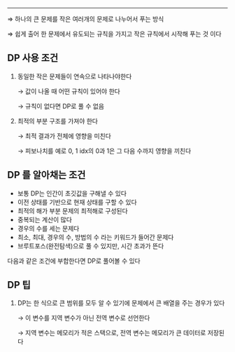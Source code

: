 ---

⇒ 하나의 큰 문제를 작은 여러개의 문제로 나누어서 푸는 방식

⇒ 쉽게 출어 한 문제에서 유도되는 규칙을 가지고 작은 규칙에서 시작해 푸는 것 이다

## DP 사용 조건

1. 동일한 작은 문제들이 연속으로 나타나야한다
    
    → 값이 나올 때 어떤 규칙이 있어야 한다
    
    → 규칙이 없다면 DP로 풀 수 없음
    
2. 최적의 부분 구조를 가져야 한다
    
    → 최적 결과가 전체에 영향을 미친다
    
    → 피보나치를 예로 0, 1 idx의 0과 1은 그 다음 수까지 영향을 끼친다
    

## DP 를 알아채는 조건

- 보통 DP는 인간이 초깃값을 구해낼 수 있다
- 이전 상태를 기반으로 현재 상태를 구할 수 있다
- 최적의 해가 부분 문제의 최적해로 구성된다
- 중복되는 계산이 많다
- 경우의 수를 세는 문제다
- 최소, 최대, 경우의 수, 방법의 수 라는 키워드가 들어간 문제다
- 브루트포스(완전탐색)으로 풀 수 있지만, 시간 초과가 뜬다

다음과 같은 조건에 부합한다면 DP로 풀어볼 수 있다

## DP 팁

1. DP는 한 식으로 큰 범위를 모두 알 수 있기에 문제에서 큰 배열을 주는 경우가 있다
    
    → 이 변수를 지역 변수가 아닌 전역 변수로 선언한다
    
    → 지역 변수는 메모리가 적은 스택으로, 전역 변수는 메모리가 큰 데이터로 저장된다
